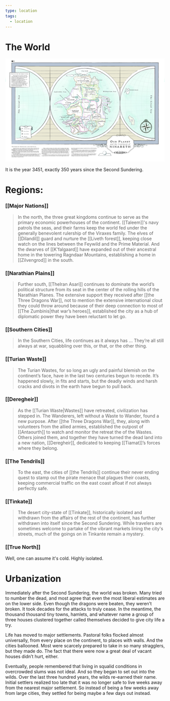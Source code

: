 ```yaml
---
type: location
tags:
  - location
---
```


# The World

![](/assets/obsidian/world.jpg)

It is the year 3451, exactly 350 years since the Second Sundering.

# Regions:

### [[Major Nations]]
> In the north, the three great kingdoms continue to serve as the primary economic powerhouses of the continent. [[Taleem]]'s navy patrols the seas, and their farms keep the world fed under the generally benevolent rulership of the Viraxes family. The elves of [[Dilandil]] guard and nurture the [[Liveth forest]], keeping close watch on the lines between the Feywild and the Prime Material. And the dwarves of [[K'falgaard]] have expanded out of their ancestral home in the towering Ragndaar Mountains, establishing a home in [[Zilvengrod]] in the south.

### [[Narathian Plains]] 
> Further south, [[Thelran Asari]] continues to dominate the world’s political structure from its seat in the center of the rolling hills of the Narathian Planes. The extensive support they received after [[the Three Dragons War]], not to mention the extensive international clout they could throw around because of their deep connection to most of [[The Zumbinis|that war’s heroes]], established the city as a hub of diplomatic power they have been reluctant to let go. 

### [[Southern Cities]]
> In the Southern Cities, life continues as it always has ... They’re all still always at war, squabbling over this, or that, or the other thing.

### [[Turian Waste]]
> The Turian Wastes, for so long an ugly and painful blemish on the continent’s face, have in the last two centuries begun to recede. It’s happened slowly, in fits and starts, but the deadly winds and harsh cracks and divots in the earth have begun to pull back.

### [[Deregheir]]
> As the [[Turian Waste|Wastes]] have retreated, civilization has stepped in. The Wanderers, left without a Waste to Wander, found a new purpose. After [[the Three Dragons War]], they, along with volunteers from the allied armies, established the outpost of [[Antaourth]] to watch and monitor the retreat the of the Wastes. Others joined them, and together they have turned the dead land into a new nation, [[Deregheir]], dedicated to keeping [[Tiamat]]’s forces where they belong.

### [[The Tendrils]]
> To the east, the cities of [[the Tendrils]] continue their never ending quest to stamp out the pirate menace that plagues their coasts, keeping commercial traffic on the east coast afloat if not always perfectly safe.

### [[Tinkate]]
> The desert city-state of [[Tinkate]], historically isolated and withdrawn from the affairs of the rest of the continent, has further withdrawn into itself since the Second Sundering. While travelers are sometimes welcome to partake of the vibrant markets lining the city's streets, much of the goings on in Tinkante remain a mystery.

### [[True North]]
Well, one can assume it's cold. Highly isolated.

# Urbanization

Immediately after the Second Sundering, the world was broken. Many tried to number the dead, and most agree that even the most liberal estimates are on the lower side. Even though the dragons were beaten, they weren’t broken. It took decades for the attacks to truly cease. In the meantime, the thousand thousand tiny towns, hamlets, and whatever name a group of three houses clustered together called themselves decided to give city life a try.

Life has moved to major settlements. Pastoral folks flocked almost universally, from every place on the continent, to places with walls. And the cities ballooned. Most were scarcely prepared to take in so many stragglers, but they made do. The fact that there were now a great deal of vacant houses didn’t hurt, either.

Eventually, people remembered that living in squalid conditions in overcrowded slums was not ideal. And so they began to set out into the wilds. Over the last three hundred years, the wilds re-earned their name. Initial settlers realized too late that it was no longer safe to live weeks away from the nearest major settlement. So instead of being a few weeks away from large cities, they settled for being maybe a few days out instead.